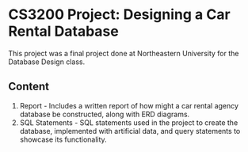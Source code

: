 # CS3200 Project: Designing a Car Rental Database 
This project was a final project done at Northeastern University for the Database Design class.

## Content
1. Report - Includes a written report of how might a car rental agency database be constructed, along with ERD diagrams. 
2. SQL Statements - SQL statements used in the project to create the database, implemented with artificial data, and query statements to showcase its functionality. 
